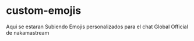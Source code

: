 # custom-emojis
Aqui se estaran Subiendo Emojis personalizados para el chat Global Official de nakamastream

